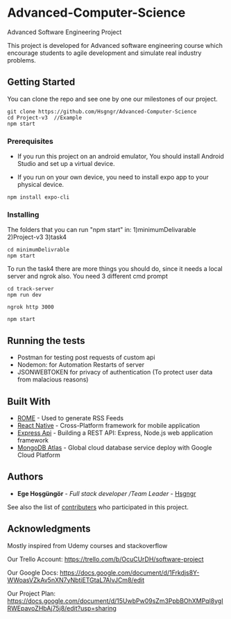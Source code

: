# Advanced-Computer-Science
Advanced Software Engineering Project

This project is developed for Advanced software engineering course which encourage students to agile development and simulate real industry problems.

## Getting Started

You can clone the repo and see one by one our milestones of our project.
```
git clone https://github.com/Hsgngr/Advanced-Computer-Science
cd Project-v3  //Example
npm start
```

### Prerequisites

* If you run this project on an android emulator, You should install Android Studio and set up a virtual device.

* If you run on your own device, you need to install expo app to your physical device.

```
npm install expo-cli
```

### Installing
The folders that you can run "npm start" in:
  1)minimumDelivarable
  2)Project-v3
  3)task4

```
cd minimumDelivrable
npm start
```
To run the task4 there are more things you should do, since it needs a local server and ngrok also. You need 3 different cmd prompt

```
cd track-server
npm run dev
```
```
ngrok http 3000
```
```
npm start
```

## Running the tests

 * Postman for testing post requests of custom api
 * Nodemon: for Automation Restarts of server
 * JSONWEBTOKEN for privacy of authentication (To protect user data from malacious reasons)


## Built With


* [ROME](https://rometools.github.io/rome/) - Used to generate RSS Feeds
* [React Native](https://facebook.github.io/react-native/) -  Cross-Platform framework for mobile application
* [Express Api](https://expressjs.com/en/api.html) - Building a REST API: Express, Node.js web application framework
* [MongoDB Atlas](https://www.mongodb.com/cloud/atlas) - Global cloud database service deploy with Google Cloud Platform


## Authors

* **Ege Hoşgüngör** - *Full stack developer /Team Leader* - [Hsgngr](https://github.com/Hsgngr)

See also the list of [contributers](https://github.com/your/project/contributors) who participated in this project.


## Acknowledgments

Mostly inspired from Udemy courses and stackoverflow

Our Trello Account:
https://trello.com/b/OcuCUrDH/software-project

Our Google Docs:
https://docs.google.com/document/d/1Frkdjs8Y-WWoasVZkAv5nXN7yNbtiETGtaL7AlvJCm8/edit

Our Project Plan:
https://docs.google.com/document/d/15UwbPw09sZm3PpbBOhXMPql8ygIRWEpavoZHbAj75j8/edit?usp=sharing

